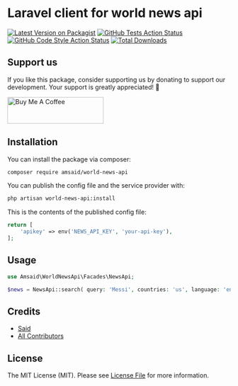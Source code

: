 # Laravel client for world news api

[![Latest Version on Packagist](https://img.shields.io/packagist/v/amsaid/world-news-api.svg?style=flat-square)](https://packagist.org/packages/amsaid/world-news-api)
[![GitHub Tests Action Status](https://img.shields.io/github/actions/workflow/status/amsaid/world-news-api/run-tests.yml?branch=main&label=tests&style=flat-square)](https://github.com/amsaid/world-news-api/actions?query=workflow%3Arun-tests+branch%3Amain)
[![GitHub Code Style Action Status](https://img.shields.io/github/actions/workflow/status/amsaid/world-news-api/fix-php-code-style-issues.yml?branch=main&label=code%20style&style=flat-square)](https://github.com/amsaid/world-news-api/actions?query=workflow%3A"Fix+PHP+code+style+issues"+branch%3Amain)
[![Total Downloads](https://img.shields.io/packagist/dt/amsaid/world-news-api.svg?style=flat-square)](https://packagist.org/packages/amsaid/world-news-api)


## Support us

If you like this package, consider supporting us by donating to support our development. Your support is greatly appreciated! 🙏

<a href="https://www.buymeacoffee.com/amsaid" target="_blank"><img src="https://cdn.buymeacoffee.com/buttons/v2/default-yellow.png" alt="Buy Me A Coffee" style="height: 60px !important;width: 217px !important;" ></a>

## Installation

You can install the package via composer:

```bash
composer require amsaid/world-news-api
```

You can publish the config file and the service provider with:

```bash
php artisan world-news-api:install

```

This is the contents of the published config file:

```php
return [
    'apikey' => env('NEWS_API_KEY', 'your-api-key'),
];
```


## Usage

```php
use Amsaid\WorldNewsApi\Facades\NewsApi;

$news = NewsApi::search( query: 'Messi', countries: 'us', language: 'en');
```

## Credits

- [Said](https://github.com/amsaid)
- [All Contributors](../../contributors)

## License

The MIT License (MIT). Please see [License File](LICENSE.md) for more information.
